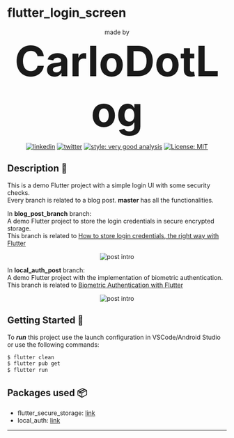
# flutter_login_screen

<div align="center">
made by <b style="font-size: 72pt;">CarloDotLog</b>
</div>

<p align="center">  
<a href="https://www.linkedin.com/in/carlo-loguercio/"><img src="https://img.shields.io/badge/CarloDotLog-30302f?style=flat&logo=linkedin" alt="linkedin"></a>  
<a href="https://twitter.com/carlo_log"><img src="https://img.shields.io/badge/@carlo_log-30302f?style=flat&logo=twitter" alt="twitter"></a>  
<a href="https://medium.com/@carlo.log"><img src="https://img.shields.io/badge/CarloDotLog-30302f?style=flat&logo=medium" alt="style: very good analysis"></a>  
<a href="https://opensource.org/licenses/MIT"><img src="https://img.shields.io/badge/license-MIT-purple.svg" alt="License: MIT"></a>  
</p>  

## Description 👀

This is a demo Flutter project with a simple login UI with some security checks.    
Every branch is related to a blog post.
**master** has all the functionalities.

In **blog_post_branch** branch:    
A demo Flutter project to store the login credentials in secure encrypted storage.    
This branch is related to [How to store login credentials, the right way with Flutter](https://medium.com/@carlo.log/biometric-authentication-with-flutter-4112abf9b27a)
<p align="center">  
<img src="https://miro.medium.com/max/1400/1*iiRnVKWopUNc3UnPb5FRLQ.jpeg" width="auto" alt="post intro" />  
</p>  

In **local_auth_post** branch:    
A demo Flutter project with the implementation of biometric authentication.    
This branch is related to [Biometric Authentication with Flutter](https://systemweakness.com/how-to-store-login-credentials-the-right-way-in-flutter-857ba6e7e96d)
 <p align="center">  
<img src="https://miro.medium.com/max/1400/1*vLVmSs6taL2FkMzGwXkl-A.jpeg" width="auto" alt="post intro" />  
</p>  

## Getting Started 🚀

To ***run*** this project use the launch configuration in VSCode/Android Studio or use the following commands:
```sh    
$ flutter clean    
$ flutter pub get    
$ flutter run    
```    

## Packages used 📦
- flutter_secure_storage: [link](https://pub.dev/packages/flutter_secure_storage)
- local_auth: [link](https://pub.dev/packages/local_auth)
---